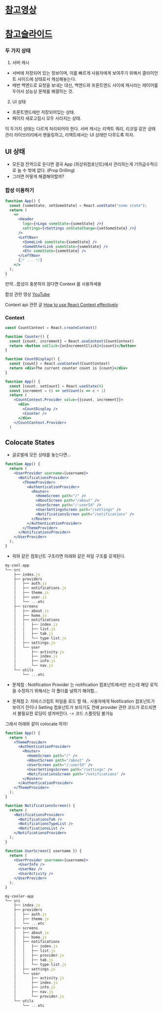 # [참고영상](https://www.youtube.com/watch?v=zpUMRsAO6-Y)

# [참고슬라이드](https://github.com/kentcdodds/managing-state-management-slides)

### 두 가지 상태

1. 서버 캐시

- 서버에 저장되어 있는 정보이며, 이를 빠르게 사용자에게 보여주기 위해서 클라이언트 사이드에 상태로서 캐싱해놓는다.
- 매번 백엔드로 요청을 보내는 대신, 백엔드와 프론트엔드 사이에 캐시라는 레이어를 두어서 성능상 문제를 해결하는 것.

2. UI 상태

- 프론트엔드에만 저장되어있는 상태.
- 페이지 새로고침시 모두 사라지는 상태.

이 두가지 상태는 다르게 처리되어야 한다.
서버 캐시는 리액트 쿼리, 리코일 같은 상태관리 라이브러리에서 핸들링하고, 리액트에서는 UI 상태만 다루도록 하자.

## UI 상태

- 모든걸 전역으로 둔다면 결국 App (최상위컴포넌트)에서 관리하는게 기하급수적으로 늘 수 밖에 없다. (Prop Drilling)
- 그러면 어떻게 해결해야할까?

### 합성 이용하기

```jsx
function App() {
  const [someState, setSomeState] = React.useState("some state");
  return (
    <>
      <Header
        logo={<Logo someState={someState} />}
        settings={<Settings onStateChange={setSomeState} />}
      />
      <LeftNav>
        <SomeLink someState={someState} />
        <SomeOtherLink someState={someState} />
        <Etc someState={someState} />
      </LeftNav>
      {/* ... */}
    </>
  );
}
```

만약…합성이 충분하지 않다면 Context 를 사용하세용

합성 관련 영상
[YouTube](https://www.youtube.com/watch?v=3XaXKiXtNjw)

Context api 관련 글
[How to use React Context effectively](https://kentcdodds.com/blog/how-to-use-react-context-effectively)

### Context

```jsx
const CountContext = React.createContext()

function Counter() {
  const {count, increment} = React.useContext(CountContext)
  return <button onClick={onIncrementClick}>{count}</button>
}

function CountDisplay() {
  const {count} = React.useContext(CountContext)
  return <div>The current counter count is {count}</div>
}

function App() {
  const [count, setCount] = React.useState(0)
  const increment = () => setCount(c => c + 1)
  return (
    <CountContext.Provider value={{count, increment}}>
      <div>
        <CountDisplay />
        <Counter />
      </div>
    </CountContext.Provider>
  )

```

## Colocate States

- 글로벌에 모든 상태를 놓는다면…

```jsx
function App() {
  return (
    <UserProvider username={username}>
      <NotificationsProvider>
        <ThemeProvider>
          <AuthenticationProvider>
            <Router>
              <HomeScreen path="/" />
              <AboutScreen path="/about" />
              <UserScreen path="/:userId" />
              <UserSettingsScreen path="/settings" />
              <NotificationsScreen path="/notifications" />
            </Router>
          </AuthenticationProvider>
        </ThemeProvider>
      </NotificationsProvider>
    </UserProvider>
  );
}
```

- 위와 같은 컴포넌트 구조라면 아래와 같은 파일 구조를 갖게된다.

```jsx
my-cool-app
└── src
    ├── index.js
    ├── providers
    │   ├── auth.js
    │   ├── notifications.js
    │   ├── theme.js
    │   ├── user.js
    │   └── ...etc
    ├── screens
    │   ├── about.js
    │   ├── home.js
    │   ├── notifications
    │   │   ├── index.js
    │   │   ├── list.js
    │   │   ├── tab.js
    │   │   └── type-list.js
    │   ├── settings.js
    │   └── user
    │       ├── activity.js
    │       ├── index.js
    │       ├── info.js
    │       └── nav.js
    └── utils
        └── ...etc
```

- 문제점 : Notification Provider 는 notification 컴포넌트에서만 쓰는데 해당 로직을 수정하기 위해서는 각 폴더를 널뛰기 해야함…

- 문제점 2: 자바스크립트 파일을 로드 할 때.. 사용자에게 Notification 컴포넌트가 보이기 전이나 Setting 컴포넌트가 보이기도 전에 provider 관련 코드가 로드되면서 불필요한 로딩이 생겨버린다. -> 코드 스플릿팅 불가능

그래서 아래와 같이 colocate 하자!

```jsx
function App() {
  return (
    <ThemeProvider>
      <AuthenticationProvider>
        <Router>
          <HomeScreen path="/" />
          <AboutScreen path="/about" />
          <UserScreen path="/:userId" />
          <UserSettingsScreen path="/settings" />
          <NotificationsScreen path="/notifications" />
        </Router>
      </AuthenticationProvider>
    </ThemeProvider>
  );
}

function NotificationsScreen() {
  return (
    <NotificationsProvider>
      <NotificationsTab />
      <NotificationsTypeList />
      <NotificationsList />
    </NotificationsProvider>
  );
}

function UserScreen({ username }) {
  return (
    <UserProvider username={username}>
      <UserInfo />
      <UserNav />
      <UserActivity />
    </UserProvider>
  );
}
```

```jsx
my-cooler-app
└── src
    ├── index.js
    ├── providers
    │   ├── auth.js
    │   ├── theme.js
    │   └── ...etc
    ├── screens
    │   ├── about.js
    │   ├── home.js
    │   ├── notifications
    │   │   ├── index.js
    │   │   ├── list.js
    │   │   ├── provider.js
    │   │   ├── tab.js
    │   │   └── type-list.js
    │   ├── settings.js
    │   └── user
    │       ├── activity.js
    │       ├── index.js
    │       ├── info.js
    │       ├── nav.js
    │       └── provider.js
    └── utils
        └── ...etc
```
